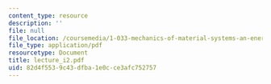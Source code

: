 ```yaml
---
content_type: resource
description: ''
file: null
file_location: /coursemedia/1-033-mechanics-of-material-systems-an-energy-approach-fall-2003/82d4f5539c43dfba1e0cce3afc752757_lecture_i2.pdf
file_type: application/pdf
resourcetype: Document
title: lecture_i2.pdf
uid: 82d4f553-9c43-dfba-1e0c-ce3afc752757
---
```

